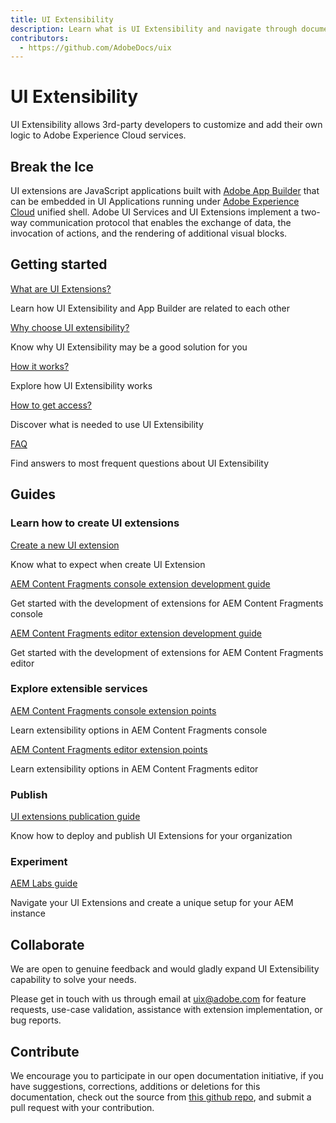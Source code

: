 ```yaml
---
title: UI Extensibility
description: Learn what is UI Extensibility and navigate through documentation 
contributors:
  - https://github.com/AdobeDocs/uix
---
```


<Hero slots="heading, text"/>

# UI Extensibility

UI Extensibility allows 3rd-party developers to customize and add their own logic to Adobe Experience Cloud services.

## Break the Ice

UI extensions are JavaScript applications built with [Adobe App Builder](https://developer.adobe.com/app-builder/docs/overview/) that can be embedded in UI Applications running under [Adobe Experience Cloud](https://experience.adobe.com/) unified shell. Adobe UI Services and UI Extensions implement a two-way communication protocol that enables the exchange of data, the invocation of actions, and the rendering of additional visual blocks.

<DiscoverBlock slots="heading, link, text"/>

## Getting started

[What are UI Extensions?](overview/app-builder)

Learn how UI Extensibility and App Builder are related to each other

<DiscoverBlock slots="link, text"/>

[Why choose UI extensibility?](overview/reason)

Know why UI Extensibility may be a good solution for you

<DiscoverBlock slots="link, text"/>

[How it works?](overview/design)

Explore how UI Extensibility works

<DiscoverBlock slots="link, text"/>

[How to get access?](guides/get-access)

Discover what is needed to use UI Extensibility

<DiscoverBlock slots="link, text"/>

[FAQ](overview/faq)

Find answers to most frequent questions about UI Extensibility

## Guides

<DiscoverBlock slots="heading, link, text"/>

### Learn how to create UI extensions

[Create a new UI extension](guides/development-flow/)

Know what to expect when create UI Extension

<DiscoverBlock slots="link, text"/>

[AEM Content Fragments console extension development guide](services/aem-cf-console-admin/)

Get started with the development of extensions for AEM Content Fragments console

<DiscoverBlock slots="link, text"/>

[AEM Content Fragments editor extension development guide](services/aem-cf-editor/)

Get started with the development of extensions for AEM Content Fragments editor

<DiscoverBlock slots="heading, link, text"/>

### Explore extensible services

[AEM Content Fragments console extension points](services/aem-cf-console-admin/api/)

Learn extensibility options in AEM Content Fragments console

<DiscoverBlock slots="link, text"/>

[AEM Content Fragments editor extension points](services/aem-cf-editor/api/)

Learn extensibility options in AEM Content Fragments editor

<DiscoverBlock slots="heading, link, text"/>

### Publish

[UI extensions publication guide](guides/publication/)

Know how to deploy and publish UI Extensions for your organization

### Experiment

[AEM Labs guide](guides/aem-labs/)

Navigate your UI Extensions and create a unique setup for your AEM instance

## Collaborate

We are open to genuine feedback and would gladly expand UI Extensibility capability to solve your needs.

Please get in touch with us through email at uix@adobe.com for feature requests, use-case validation, assistance with extension implementation, or bug reports.

## Contribute

We encourage you to participate in our open documentation initiative, if you have suggestions, corrections, additions or deletions for this documentation, check out the source from [this github repo](https://github.com/AdobeDocs/uix), and submit a pull request with your contribution.
